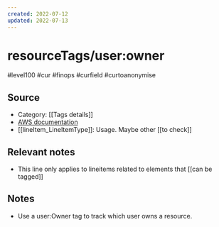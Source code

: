 ```yaml
---
created: 2022-07-12
updated: 2022-07-13
---
```

# resourceTags/user:owner
#level100 #cur #finops #curfield #curtoanonymise

## Source
- Category: [[Tags details]]
- [AWS documentation](https://docs.aws.amazon.com/cur/latest/userguide/resource-tags-columns.html)
- [[lineItem_LineItemType]]: Usage. Maybe other [[to check]]

## Relevant notes
- This line only applies to lineitems related to elements that [[can be tagged]]

## Notes
- Use a user:Owner tag to track which user owns a resource.
